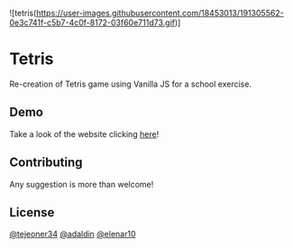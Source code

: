 ![tetris(https://user-images.githubusercontent.com/18453013/191305562-0e3c741f-c5b7-4c0f-8172-03f60e711d73.gif)]

# Tetris

Re-creation of Tetris game using Vanilla JS for a school exercise.

## Demo
Take a look of the website clicking [here](https://tetrispractice.netlify.app)!


## Contributing
Any suggestion is more than welcome!

## License
[@tejeoner34](https://github.com/tejeoner34)
[@adaldin](https://github.com/adaldin)
[@elenar10](https://github.com/elenar10)


